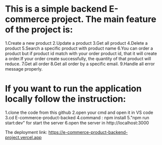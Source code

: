 
# This is a simple backend E-commerce project. The main feature of the project is:
1.Create a new product 
2.Update a product
3.Get all product 
4.Delete a product
5.Search a specific product with product name
6.You can order a product but if product id match with your order product id, that it will create a order.If your order create successfully, the quantity of that product will reduce.
7.Get all order
8.Get all order by a specific email.
9.Handle all error message properly.
 
# If you want to run the application locally follow the instruction:

1.clone the code from this github
2.open your cmd and open it in VS code
3.cd E-commerce-product-backed
4.command : npm install
5."npm run start:dev" for start the server
6.open the server in http://localhost:3000

The deployment link: https://e-commerce-product-backend-project.vercel.app